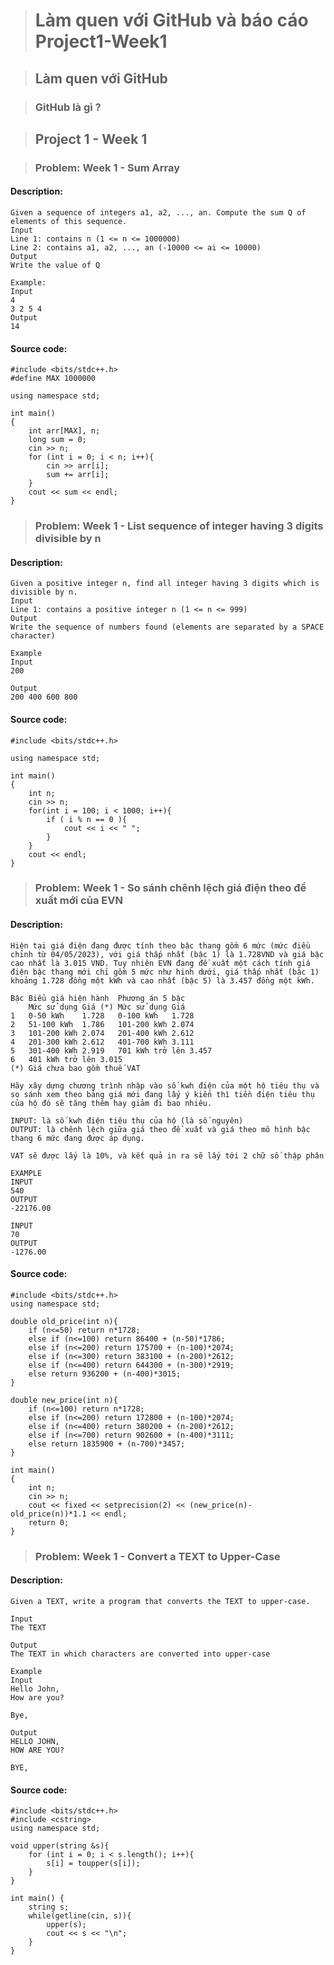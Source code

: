 > # **Làm quen với GitHub và báo cáo Project1-Week1**

> ## Làm quen với GitHub

> ### GitHub là gì ?

> ## Project 1 - Week 1

> ### Problem: Week 1 - Sum Array
 #### Description:
    Given a sequence of integers a1, a2, ..., an. Compute the sum Q of elements of this sequence.
    Input
    Line 1: contains n (1 <= n <= 1000000)
    Line 2: contains a1, a2, ..., an (-10000 <= ai <= 10000)
    Output
    Write the value of Q
    
    Example:
    Input
    4
    3 2 5 4
    Output
    14
    
 #### Source code:
    
    #include <bits/stdc++.h> 
    #define MAX 1000000
    
    using namespace std;
    
    int main() 
    { 
    	int arr[MAX], n;
    	long sum = 0;
    	cin >> n;
    	for (int i = 0; i < n; i++){
    		cin >> arr[i];
    		sum += arr[i];
    	}
    	cout << sum << endl;
    }

> ### Problem: Week 1 - List sequence of integer having 3 digits divisible by n
#### Description: 
    Given a positive integer n, find all integer having 3 digits which is divisible by n.
    Input
    Line 1: contains a positive integer n (1 <= n <= 999)
    Output
    Write the sequence of numbers found (elements are separated by a SPACE character)
    
    Example
    Input 
    200
    
    Output 
    200 400 600 800

#### Source code: 
    #include <bits/stdc++.h> 

    using namespace std;
    
    int main() 
    { 
    	int n;
    	cin >> n;
    	for(int i = 100; i < 1000; i++){
    	    if ( i % n == 0 ){
    	        cout << i << " ";
    	    }
    	}
    	cout << endl;
    }

> ### Problem: Week 1 - So sánh chênh lệch giá điện theo đề xuất mới của EVN
#### Description:
    Hiện tại giá điện đang được tính theo bậc thang gồm 6 mức (mức điều chỉnh từ 04/05/2023), với giá thấp nhất (bậc 1) là 1.728VND và giá bậc cao nhất là 3.015 VND. Tuy nhiên EVN đang đề xuất một cách tính giá điện bậc thang mới chỉ gồm 5 mức như hinh dưới, giá thấp nhất (bậc 1) khoảng 1.728 đồng một kWh và cao nhất (bậc 5) là 3.457 đồng một kWh. 
    
    Bậc	Biểu giá hiện hành	Phương án 5 bậc
      	Mức sử dụng	Giá (*)	Mức sử dụng	Giá
    1	0-50 kWh	1.728	0-100 kWh	1.728
    2	51-100 kWh	1.786	101-200 kWh	2.074
    3	101-200 kWh	2.074	201-400 kWh	2.612
    4	201-300 kWh	2.612	401-700 kWh	3.111
    5	301-400 kWh	2.919	701 kWh trở lên	3.457
    6  	401 kWh trở lên	3.015		
    (*) Giá chưa bao gồm thuế VAT
    
    Hãy xây dựng chương trình nhập vào số kwh điện của một hộ tiêu thụ và so sánh xem theo bảng giá mới đang lấy ý kiến thì tiền điện tiêu thụ của hộ đó sẽ tăng thêm hay giảm đi bao nhiêu.
    
    INPUT: là số kwh điện tiêu thụ của hộ (là số nguyên)
    OUTPUT: là chênh lệch giữa giá theo đề xuất và giá theo mô hình bậc thang 6 mức đang được áp dụng.
    
    VAT sẽ được lấy là 10%, và kết quả in ra sẽ lấy tới 2 chữ số thập phân
    
    EXAMPLE 
    INPUT
    540
    OUTPUT
    -22176.00
    
    INPUT
    70
    OUTPUT
    -1276.00

#### Source code:
    #include <bits/stdc++.h> 
    using namespace std;
    
    double old_price(int n){
    	if (n<=50) return n*1728;
    	else if (n<=100) return 86400 + (n-50)*1786;
    	else if (n<=200) return 175700 + (n-100)*2074;
    	else if (n<=300) return 383100 + (n-200)*2612;
    	else if (n<=400) return 644300 + (n-300)*2919;
    	else return 936200 + (n-400)*3015;
    }
    
    double new_price(int n){
    	if (n<=100) return n*1728;
    	else if (n<=200) return 172800 + (n-100)*2074;
    	else if (n<=400) return 380200 + (n-200)*2612;
    	else if (n<=700) return 902600 + (n-400)*3111;
    	else return 1835900 + (n-700)*3457;
    }
    
    int main() 
    { 
        int n;
        cin >> n;
        cout << fixed << setprecision(2) << (new_price(n)-old_price(n))*1.1 << endl;
        return 0;
    }
    
> ### Problem: Week 1 - Convert a TEXT to Upper-Case
#### Description:
    Given a TEXT, write a program that converts the TEXT to upper-case. 
    
    Input
    The TEXT
    
    Output
    The TEXT in which characters are converted into upper-case
    
    Example 
    Input 
    Hello John,
    How are you?
    
    Bye,
    
    Output 
    HELLO JOHN,
    HOW ARE YOU?
    
    BYE, 

#### Source code:
    #include <bits/stdc++.h>
    #include <cstring>
    using namespace std;
    
    void upper(string &s){
    	for (int i = 0; i < s.length(); i++){
    		s[i] = toupper(s[i]);
    	}
    }
    
    int main() {
        string s;
        while(getline(cin, s)){
            upper(s);
            cout << s << "\n";
        }
    }

    
